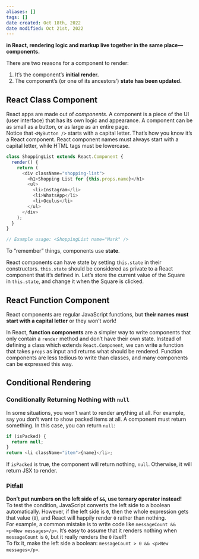 ```yaml
---
aliases: []
tags: []
date created: Oct 18th, 2022
date modified: Oct 21st, 2022
---
```

**in React, rendering logic and markup live together in the same place—components.**  

There are two reasons for a component to render:
1. It’s the component’s **initial render.**
2. The component’s (or one of its ancestors’) **state has been updated.**

## React Class Component
React apps are made out of _components_. A component is a piece of the UI (user interface) that has its own logic and appearance. A component can be as small as a button, or as large as an entire page.  
Notice that `<MyButton />` starts with a capital letter. That’s how you know it’s a React component. React component names must always start with a capital letter, while HTML tags must be lowercase.

```js
class ShoppingList extends React.Component {
  render() {
    return (
      <div className="shopping-list">
        <h1>Shopping List for {this.props.name}</h1>
        <ul>
          <li>Instagram</li>
          <li>WhatsApp</li>
          <li>Oculus</li>
        </ul>
      </div>
    );
  }
}

// Example usage: <ShoppingList name="Mark" />
```

To “remember” things, components use **state**.

React components can have state by setting `this.state` in their constructors. `this.state` should be considered as private to a React component that it’s defined in. Let’s store the current value of the Square in `this.state`, and change it when the Square is clicked.

## React Function Component
React components are regular JavaScript functions, but **their names must start with a capital letter** or they won’t work!

In React, **function components** are a simpler way to write components that only contain a `render` method and don’t have their own state. Instead of defining a class which extends `React.Component`, we can write a function that takes `props` as input and returns what should be rendered. Function components are less tedious to write than classes, and many components can be expressed this way.

## Conditional Rendering
### Conditionally Returning Nothing with `null`
In some situations, you won’t want to render anything at all. For example, say you don’t want to show packed items at all. A component must return something. In this case, you can return `null`:

```js
if (isPacked) {
  return null;
}
return <li className="item">{name}</li>;
```

If `isPacked` is true, the component will return nothing, `null`. Otherwise, it will return JSX to render.

### Pitfall
**Don’t put numbers on the left side of `&&`, use ternary operator instead!**  
To test the condition, JavaScript converts the left side to a boolean automatically. However, if the left side is `0`, then the whole expression gets that value (`0`), and React will happily render `0` rather than nothing.  
For example, a common mistake is to write code like `messageCount && <p>New messages</p>`. It’s easy to assume that it renders nothing when `messageCount` is `0`, but it really renders the `0` itself!  
To fix it, make the left side a boolean: `messageCount > 0 && <p>New messages</p>`.